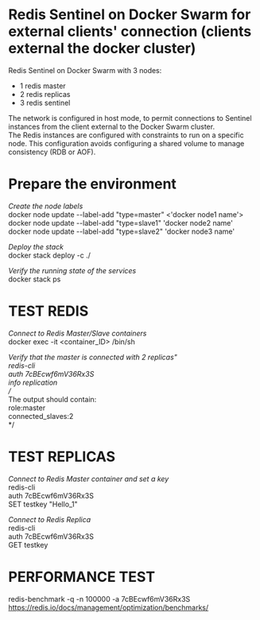 # Redis Sentinel on Docker Swarm for external clients' connection (clients external the docker cluster) 
Redis Sentinel on Docker Swarm with 3 nodes:  
- 1 redis master  
- 2 redis replicas  
- 3 redis sentinel  
  
The network is configured in host mode, to permit connections to Sentinel instances from the client external to the Docker Swarm cluster.  
The Redis instances are configured with constraints to run on a specific node.
This configuration avoids configuring a shared volume to manage consistency (RDB or AOF).
  
# Prepare the environment  
*Create the node labels*  
docker node update --label-add "type=master" <'docker node1 name'>   
docker node update --label-add "type=slave1" 'docker node2 name'   
docker node update --label-add "type=slave2" 'docker node3 name'   
  
*Deploy the stack*  
docker stack deploy <stack name> -c ./<yml file>  
  
*Verify the running state of the services*  
docker stack ps <stack name> 
  
# TEST REDIS  
*Connect to Redis Master/Slave containers*  
docker exec -it <container_ID> /bin/sh  
  
*Verify that the master is connected with 2 replicas"  
redis-cli  
auth 7cBEcwf6mV36Rx3S  
info replication  
/*  
The output should contain:  
  role:master  
  connected_slaves:2  
*/  
  
# TEST REPLICAS  
*Connect to Redis Master container and set a key*  
redis-cli  
auth 7cBEcwf6mV36Rx3S  
SET testkey "Hello_1"  
  
*Connect to Redis Replica*  
redis-cli  
auth 7cBEcwf6mV36Rx3S  
GET testkey  
  
# PERFORMANCE TEST  
redis-benchmark -q -n 100000 -a 7cBEcwf6mV36Rx3S  
https://redis.io/docs/management/optimization/benchmarks/  
  

